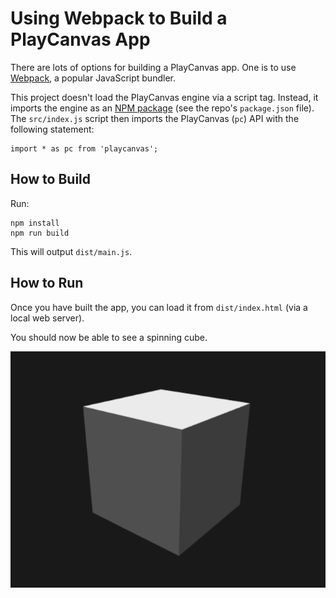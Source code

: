 # Using Webpack to Build a PlayCanvas App

There are lots of options for building a PlayCanvas app. One is to use [Webpack](https://webpack.js.org/), a popular JavaScript bundler.

This project doesn't load the PlayCanvas engine via a script tag. Instead, it imports the engine as an [NPM package](https://www.npmjs.com/package/playcanvas) (see the repo's `package.json` file). The `src/index.js` script then imports the PlayCanvas (`pc`) API with the following statement:

```
import * as pc from 'playcanvas';
```

## How to Build

Run:

```
npm install
npm run build
```

This will output `dist/main.js`.

## How to Run

Once you have built the app, you can load it from `dist/index.html` (via a local web server). 

You should now be able to see a spinning cube.

![](images/box.gif)
